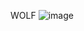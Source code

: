 WOLF
![image](https://user-images.githubusercontent.com/88328775/128210055-85968cbd-3f7f-48ce-ae10-db2d4bd0d963.png)
